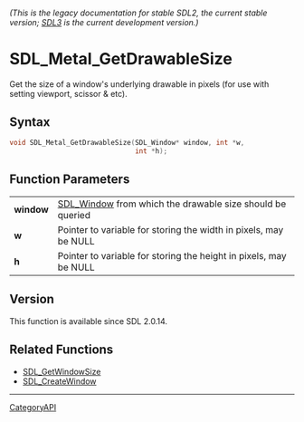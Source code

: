 ###### (This is the legacy documentation for stable SDL2, the current stable version; [SDL3](https://wiki.libsdl.org/SDL3/) is the current development version.)
# SDL_Metal_GetDrawableSize

Get the size of a window's underlying drawable in pixels (for use with setting viewport, scissor & etc).

## Syntax

```c
void SDL_Metal_GetDrawableSize(SDL_Window* window, int *w,
                               int *h);

```

## Function Parameters

|                |                                                                         |
| -------------- | ----------------------------------------------------------------------- |
| **window**     | [SDL_Window](SDL_Window.md) from which the drawable size should be queried |
| **w**          | Pointer to variable for storing the width in pixels, may be NULL        |
| **h**          | Pointer to variable for storing the height in pixels, may be NULL       |

## Version

This function is available since SDL 2.0.14.

## Related Functions

* [SDL_GetWindowSize](SDL_GetWindowSize.md)
* [SDL_CreateWindow](SDL_CreateWindow.md)

----
[CategoryAPI](CategoryAPI.md)
